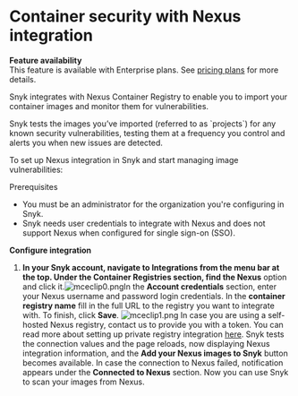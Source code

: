 # Container security with Nexus integration

**Feature availability**  
This feature is available with Enterprise plans. See [pricing plans](https://snyk.io/plans/) for more details.

Snyk integrates with Nexus Container Registry to enable you to import your container images and monitor them for vulnerabilities. 

Snyk tests the images you’ve imported \(referred to as \`projects\`\) for any known security vulnerabilities, testing them at a frequency you control and alerts you when new issues are detected.

To set up Nexus integration in Snyk and start managing image vulnerabilities: 

Prerequisites

* You must be an administrator for the organization you're configuring in Snyk.
* Snyk needs user credentials to integrate with Nexus and does not support Nexus when configured for single sign-on \(SSO\).

**Configure integration**

1. **In your Snyk account, navigate to Integrations from the menu bar at the top. Under the Container Registries section, find the Nexus** option and click it.![mceclip0.png](https://support.snyk.io/hc/article_attachments/4403620402961/mceclip0.png)In the **Account credentials** section, enter your Nexus username and password login credentials. In the **container registry name** fill in the full URL to the registry you want to integrate with. To finish, click **Save**. ![mceclip1.png](https://support.snyk.io/hc/article_attachments/4403626381457/mceclip1.png)  In case you are using a self-hosted Nexus registry, contact us to provide you with a token. You can read more about setting up private registry integration [here](https://support.snyk.io/hc/en-us/articles/360017040957).  Snyk tests the connection values and the page reloads, now displaying Nexus integration information, and the **Add your Nexus images to Snyk** button becomes available. In case the connection to Nexus failed, notification appears under the **Connected to Nexus** section. Now you can use Snyk to scan your images from Nexus.

